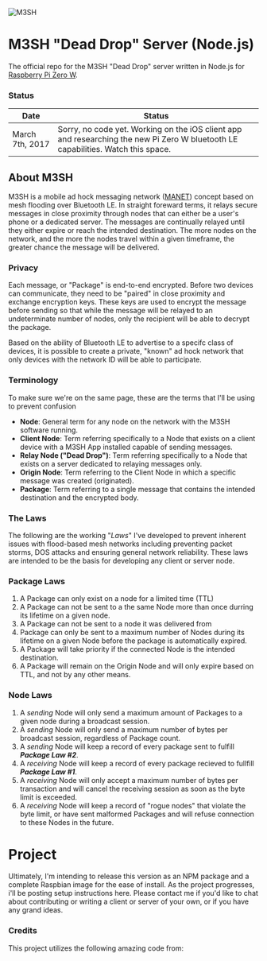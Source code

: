 ![M3SH](https://raw.githubusercontent.com/foreignmedia/m3sh-server-node/master/assets/m3sh-logo@2x.png)

# M3SH "Dead Drop" Server (Node.js)
The official repo for the M3SH "Dead Drop" server written in Node.js for [Raspberry Pi Zero W](https://www.raspberrypi.org/products/pi-zero-wireless/).

### Status
| Date        | Status  |
| ------------- |---|
| March 7th, 2017 | Sorry, no code yet. Working on the iOS client app and researching the new Pi Zero W bluetooth LE capabilities. Watch this space.  |

## About M3SH
M3SH is a mobile ad hock messaging network ([MANET](https://en.wikipedia.org/wiki/Mobile_ad_hoc_network)) concept based on mesh flooding over Bluetooth LE. In straight foreward terms, it relays secure messages in close proximity through nodes that can either be a user's phone or a dedicated server. The messages are continually relayed until they either expire or reach the intended destination. The more nodes on the network, and the more the nodes travel within a given timeframe, the greater chance the message will be delivered.

### Privacy
Each message, or "Package" is end-to-end encrypted. Before two devices can communicate, they need to be "paired" in close proximity and exchange encryption keys. These keys are used to encrypt the message before sending so that while the message will be relayed to an undeterminate number of nodes, only the recipient will be able to decrypt the package.

Based on the ability of Bluetooth LE to advertise to a specifc class of devices, it is possible to create a private, "known" ad hock network that only devices with the network ID will be able to participate.

### Terminology
To make sure we're on the same page, these are the terms that I'll be using to prevent confusion
* __Node__: General term for any node on the network with the M3SH software running.
* __Client Node__: Term referring specifically to a Node that exists on a client device with a M3SH App installed capable of sending messages.
* __Relay Node ("Dead Drop")__: Term referring specifically to a Node that exists on a server dedicated to relaying messages only.
* __Origin Node__: Term referring to the Client Node in which a specific message was created (originated).
* __Package__: Term referring to a single message that contains the intended destination and the encrypted body.

### The Laws
The following are the working "*Laws*" I've developed to prevent inherent issues with flood-based mesh networks including preventing packet storms, DOS attacks and ensuring general network reliability. These laws are intended to be the basis for developing any client or server node.

### Package Laws
1. A Package can only exist on a node for a limited time (TTL)
2. A Package can not be sent to a the same Node more than once durring its lifetime on a given node.
3. A Package can not be sent to a node it was delivered from
4. Package can only be sent to a maximum number of Nodes during its lifetime on a given Node before the package is automatically expired.
5. A Package will take priority if the connected Node is the intended destination.
6. A Package will remain on the Origin Node and will only expire based on TTL, and not by any other means.

### Node Laws
1. A *sending* Node will only send a maximum amount of Packages to a given node during a broadcast session.
2. A *sending* Node will only send a maximum number of bytes per broadcast session, regardless of Package count.
3. A *sending* Node will keep a record of every package sent to fulfill *__Package Law #2__*.
4. A *receiving* Node will keep a record of every package recieved to fullfill *__Package Law #1__*.
3. A *receiving* Node will only accept a maximum number of bytes per transaction and will cancel the receiving session as soon as the byte limit is exceeded.
4. A *receiving* Node will keep a record of "rogue nodes" that violate the byte limit, or have sent malformed Packages and will refuse connection to these Nodes in the future.

# Project

Ultimately, I'm intending to release this version as an NPM package and a complete Raspbian image for the ease of install. As the project progresses, i'll be posting setup instructions here. Please contact me if you'd like to chat about contributing or writing a client or server of your own, or if you have any grand ideas.

### Credits
This project utilizes the following amazing code from:


